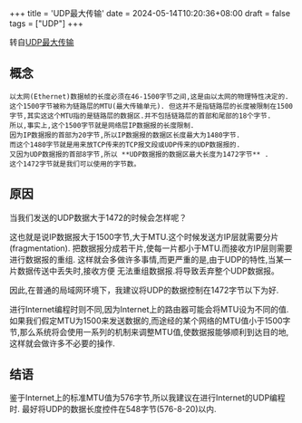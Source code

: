 +++
title = 'UDP最大传输'
date = 2024-05-14T10:20:36+08:00
draft = false
tags = ["UDP"]
+++

转自[UDP最大传输](https://blog.csdn.net/luojian5900339/article/details/78472137)

## 概念
```
以太网(Ethernet)数据帧的长度必须在46-1500字节之间,这是由以太网的物理特性决定的.
这个1500字节被称为链路层的MTU(最大传输单元). 但这并不是指链路层的长度被限制在1500字节,其实这这个MTU指的是链路层的数据区.并不包括链路层的首部和尾部的18个字节.
所以,事实上,这个1500字节就是网络层IP数据报的长度限制.
因为IP数据报的首部为20字节,所以IP数据报的数据区长度最大为1480字节.
而这个1480字节就是用来放TCP传来的TCP报文段或UDP传来的UDP数据报的.
又因为UDP数据报的首部8字节,所以 **UDP数据报的数据区最大长度为1472字节** .
这个1472字节就是我们可以使用的字节数。
```


## 原因
当我们发送的UDP数据大于1472的时候会怎样呢？

这也就是说IP数据报大于1500字节,大于MTU.这个时候发送方IP层就需要分片(fragmentation).
把数据报分成若干片,使每一片都小于MTU.而接收方IP层则需要进行数据报的重组.
这样就会多做许多事情,而更严重的是,由于UDP的特性,当某一片数据传送中丢失时,接收方便
无法重组数据报.将导致丢弃整个UDP数据报。

因此,在普通的局域网环境下，我建议将UDP的数据控制在1472字节以下为好.

进行Internet编程时则不同,因为Internet上的路由器可能会将MTU设为不同的值.
如果我们假定MTU为1500来发送数据的,而途经的某个网络的MTU值小于1500字节,那么系统将会使用一系列的机制来调整MTU值,使数据报能够顺利到达目的地,这样就会做许多不必要的操作.

## 结语
鉴于Internet上的标准MTU值为576字节,所以我建议在进行Internet的UDP编程时.
最好将UDP的数据长度控件在548字节(576-8-20)以内.
